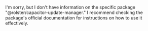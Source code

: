 I'm sorry, but I don't have information on the specific package "@rolster/capacitor-update-manager." I recommend checking the package's official documentation for instructions on how to use it effectively.